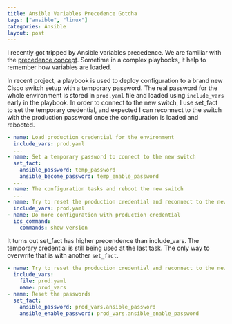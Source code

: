 ```yaml
---
title: Ansible Variables Precedence Gotcha
tags: ["ansible", "linux"]
categories: Ansible
layout: post
---
```


I recently got tripped by Ansible variables precedence.  We are familiar with the [precedence concept](https://docs.ansible.com/ansible/latest/user_guide/playbooks_variables.html#:~:text=Ansible%20does%20apply%20variable%20precedence,in%20role%2Fdefaults%2Fmain.). Sometime in a complex playbooks, it help to remember how variables are loaded.

In recent project, a playbook is used to deploy configuration to a brand new Cisco switch setup with a temporary password.  The real password for the whole environment is stored in `prod.yaml` file and loaded using `include_vars` early in the playbook.  In order to connect to the new switch, I use set_fact to set the temporary credential, and expected I can reconnect to the switch with the production password once the configuration is loaded and rebooted.

```yaml
- name: Load production credential for the environment
  include_vars: prod.yaml
  ...
- name: Set a temporary password to connect to the new switch
  set_fact:
    ansible_password: temp_password
    ansible_become_password: temp_enable_password
  ...
- name: The configuration tasks and reboot the new switch
  ...
- name: Try to reset the production credential and reconnect to the new switch
  include_vars: prod.yaml
- name: Do more configuration with production credential
  ios_command:
    commands: show version
```

It turns out set_fact has higher precendence than include_vars.  The temporary credential is still being used at the last task.  The only way to overwrite that is with another `set_fact`.

```yaml
- name: Try to reset the production credential and reconnect to the new switch
  include_vars:
    file: prod.yaml
    name: prod_vars
- name: Reset the passwords
  set_fact:
    ansible_password: prod_vars.ansible_password
    ansible_enable_password: prod_vars.ansible_enable_password
```